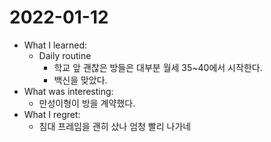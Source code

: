 # 2022-01-12

- What I learned: 
  - Daily routine
    - 학교 앞 괜찮은 방들은 대부분 월세 35~40에서 시작한다.
    - 백신을 맞았다.
- What was interesting: 
  - 만성이형이 방을 계약했다.
- What I regret: 
  - 침대 프레임을 괜히 샀나 엄청 빨리 나가네